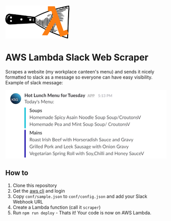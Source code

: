 ![AWS Lambda Slack Web Scraper](logo.png "AWS Lambda Slack Web Scraper") 
# AWS Lambda Slack Web Scraper

Scrapes a website (my workplace canteen's menu) and sends it nicely formatted to
slack as a message so everyone can have easy visibility. Example of slack message:

![Sample message in Slack](docs/slack-message-sample.png)

## How to
1. Clone this repository
2. Get the [aws cli][] and login
3. Copy `conf/sample.json` to `conf/config.json` and add your Slack Webhook URL
4. Create a Lambda function (call it `scraper`)
5. Run `npm run deploy` - Thats it! Your code is now on AWS Lambda.


[aws cli]: http://docs.aws.amazon.com/cli/latest/userguide/installing.html

